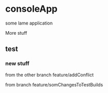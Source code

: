 # consoleApp
some lame application

More stuff
## test


### new stuff


from the other branch feature/addConflict

from branch feature/somChangesToTestBuilds

